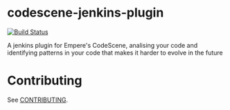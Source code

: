 # codescene-jenkins-plugin
[![Build Status](https://travis-ci.org/swehacker/codescene-jenkins-plugin.svg)](https://travis-ci.org/swehacker/codescene-jenkins-plugin)

A jenkins plugin for Empere's CodeScene, analising your code and identifying patterns in your code that makes it harder to evolve in the future

# Contributing

See [CONTRIBUTING](CONTRIBUTING.md).